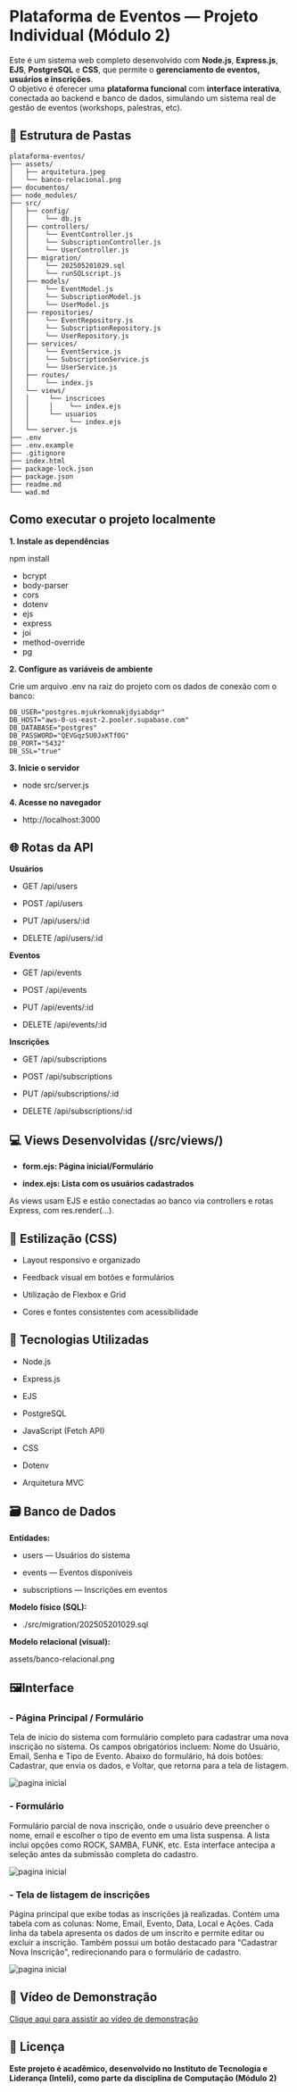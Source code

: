 # Plataforma de Eventos — Projeto Individual (Módulo 2)

Este é um sistema web completo desenvolvido com **Node.js**, **Express.js**, **EJS**, **PostgreSQL** e **CSS**, que permite o **gerenciamento de eventos, usuários e inscrições**.  
O objetivo é oferecer uma **plataforma funcional** com **interface interativa**, conectada ao backend e banco de dados, simulando um sistema real de gestão de eventos (workshops, palestras, etc).

## 📁 Estrutura de Pastas

```
plataforma-eventos/
├── assets/
│   ├── arquitetura.jpeg
│   └── banco-relacional.png
├── documentos/
├── node_modules/
├── src/
│   ├── config/
│   │    └── db.js
│   ├── controllers/
│   │    └── EventController.js
│   │    └── SubscriptionController.js
│   │    └── UserController.js
│   ├── migration/
│   │    └── 202505201029.sql
│   │    └── runSQLscript.js
│   ├── models/
│   │    └── EventModel.js
│   │    └── SubscriptionModel.js
│   │    └── UserModel.js
│   ├── repositories/
│   │    └── EventRepository.js
│   │    └── SubscriptionRepository.js
│   │    └── UserRepository.js
│   ├── services/
│   │    └── EventService.js
│   │    └── SubscriptionService.js
│   │    └── UserService.js
│   ├── routes/
│   │    └── index.js
│   └── views/
│   │     └── inscricoes
│   │     │    └── index.ejs
│   │     └── usuarios
│   │          └── index.ejs
│   └── server.js
├── .env
├── .env.example
├── .gitignore
├── index.html
├── package-lock.json
├── package.json
├── readme.md
└── wad.md
```

## Como executar o projeto localmente

**1. Instale as dependências**

npm install

- bcrypt
- body-parser
- cors
- dotenv
- ejs
- express
- joi
- method-override
- pg

**2. Configure as variáveis de ambiente**

Crie um arquivo .env na raiz do projeto com os dados de conexão com o banco:

```
DB_USER="postgres.mjukrkomnakjdyiabdqr"
DB_HOST="aws-0-us-east-2.pooler.supabase.com"
DB_DATABASE="postgres"
DB_PASSWORD="QEVGqz5U0JxKTfOG"
DB_PORT="5432"
DB_SSL="true"
```

**3. Inicie o servidor**

- node src/server.js

**4. Acesse no navegador**

- http://localhost:3000

## 🌐 Rotas da API

**Usuários**

- GET /api/users

- POST /api/users

- PUT /api/users/:id

- DELETE /api/users/:id

**Eventos**

- GET /api/events

- POST /api/events

- PUT /api/events/:id

- DELETE /api/events/:id

**Inscrições**

- GET /api/subscriptions

- POST /api/subscriptions

- PUT /api/subscriptions/:id

- DELETE /api/subscriptions/:id

## 💻 Views Desenvolvidas (/src/views/)

- **form.ejs: Página inicial/Formulário**

- **index.ejs: Lista com os usuários cadastrados**

As views usam EJS e estão conectadas ao banco via controllers e rotas Express, com res.render(...).

## 🎨 Estilização (CSS)

- Layout responsivo e organizado

- Feedback visual em botões e formulários

- Utilização de Flexbox e Grid

- Cores e fontes consistentes com acessibilidade

## 🧱 Tecnologias Utilizadas

- Node.js

- Express.js

- EJS

- PostgreSQL

- JavaScript (Fetch API)

- CSS

- Dotenv

- Arquitetura MVC

## 🗃️ Banco de Dados

**Entidades:**

- users — Usuários do sistema

- events — Eventos disponíveis

- subscriptions — Inscrições em eventos

**Modelo físico (SQL):**

- ./src/migration/202505201029.sql

**Modelo relacional (visual):**

assets/banco-relacional.png

## 🖼️**Interface**

### **- Página Principal / Formulário**

Tela de início do sistema com formulário completo para cadastrar uma nova inscrição no sistema. Os campos obrigatórios incluem: Nome do Usuário, Email, Senha e Tipo de Evento. Abaixo do formulário, há dois botões: Cadastrar, que envia os dados, e Voltar, que retorna para a tela de listagem.

![pagina inicial](assets/formulario.png)

### **- Formulário**

Formulário parcial de nova inscrição, onde o usuário deve preencher o nome, email e escolher o tipo de evento em uma lista suspensa. A lista inclui opções como ROCK, SAMBA, FUNK, etc. Esta interface antecipa a seleção antes da submissão completa do cadastro.

![pagina inicial](assets/selecao.png)

### **- Tela de listagem de inscrições**

Página principal que exibe todas as inscrições já realizadas. Contém uma tabela com as colunas: Nome, Email, Evento, Data, Local e Ações. Cada linha da tabela apresenta os dados de um inscrito e permite editar ou excluir a inscrição.
Também possui um botão destacado para "Cadastrar Nova Inscrição", redirecionando para o formulário de cadastro.

![pagina inicial](assets/inscricoes.png)

## **🎥 Vídeo de Demonstração**

[Clique aqui para assistir ao vídeo de demonstração](https://drive.google.com/file/d/1yo3gLndQphmrcAlHZjg9uLDdoRJ76pNz/view?usp=sharing)

## 📄 Licença

**Este projeto é acadêmico, desenvolvido no Instituto de Tecnologia e Liderança (Inteli), como parte da disciplina de Computação (Módulo 2)**
